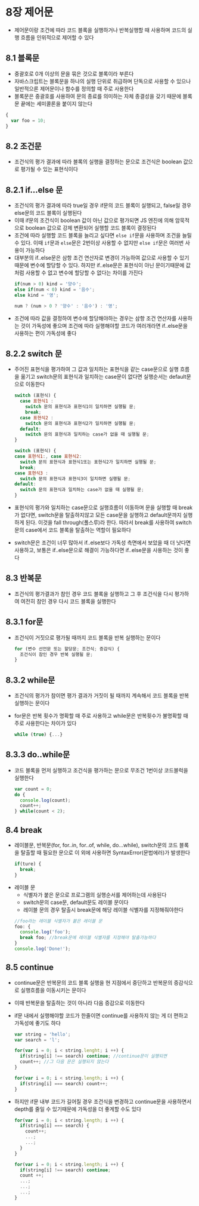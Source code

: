 # 8장 제어문

- 제어문이랑 조건에 따라 코드 블록을 실행하거나 반복실행할 때 사용하며 코드의 실행 흐름을 인위적으로 제어할 수 있다

## 8.1 블록문

- 중괄호로 0개 이상의 문을 묶은 것으로 블록이라 부른다
- 자바스크립트는 블록문을 하나의 실행 단위로 취급하며 단독으로 사용할 수 있으나 일반적으론 제어문이나 함수를 정의할 때 주로 사용한다
- 블록문은 중괄호를 사용하여 문의 종료를 의미하는 자체 종결성을 갖기 때문에 블록문 끝에는 세미콜론을 붙이지 않는다
```js
{
  var foo = 10;
}
```

## 8.2 조건문

- 조건식의 평가 결과에 따라 블록의 실행을 결정하는 문으로 조건식은 boolean 값으로 평가될 수 있는 표현식이다

## 8.2.1 if...else 문

- 조건식의 평가 결과에 따라 true일 경우 if문의 코드 블록이 실행되고, false일 경우 else문의 코드 블록이 실행된다
- 이때 if문의 조건식이 boolean 값이 아닌 값으로  평가되면 JS 엔진에 의해 암묵적으로 boolean 값으로 강제 변환되어 실행할 코드 블록이 결정된다
- 조건에 따라 실행할 코드 블록을 늘리고 싶다면 `else if`문을 사용하며 조건을 늘릴 수 있다. 이때 `if`문과 `else`문은 2번이상 사용할 수 없지만 `else if`문은 여러번 사용이 가능하다
- 대부분의 if..else문은 삼항 조건 연산자로 변경이 가능하여 값으로 사용할 수 있기 때문에 변수에 할당할 수 있다. 하지만 if..else문은 표현식이 아닌 문이기때문에 값처럼 사용할 수 없고 변수에 할당할 수 없다는 차이를 가진다
  ```js
  if(num > 0) kind = '양수';
  else if(num < 0) kind = '음수';
  else kind = '영';
  ```
  ```js
  num ? (num > 0 ? '양수' : '음수') : '영';
  ```
- 조건에 따라 값을 결정하여 변수에 할당해야하는 경우는 삼항 조건 연산자를 사용하는 것이 가독성에 좋으며 조건에 따라 실행해야할 코드가 여러개라면 if..else문을 사용하는 편이 가독성에 좋다


## 8.2.2 switch 문

- 주어진 표현식을 평가하여 그 값과 일치하는 표현식을 같는 case문으로 실행 흐름을 옮기고 switch문의 표현식과 일치하는 case문이 없다면 실행순서는 default문으로 이동한다
  ```js
  switch (표현식) {
    case 표현식1 :
      switch 문의 표현식과 표현식1이 일치하면 실행될 문;
      break;
    case 표현식2 :
      switch 문의 표현식과 표현식2가 일치하면 실행될 문;
    default:
      switch 문의 표현식과 일치하는 case가 없을 때 실행될 문;
  }
  ```

    ```js
  switch (표현식) {
    case 표현식1:, case 표현식2:
      switch 문의 표현식과 표현식1또는 표현식2가 일치하면 실행될 문;
      break;
    case 표현식3 :
      switch 문의 표현식과 표현식3이 일치하면 실행될 문;
    default:
      switch 문의 표현식과 일치하는 case가 없을 때 실행될 문;
  }
  ```
- 표현식의 평가와 일치하는 case문으로 실행흐름이 이동하며 문을 실행할 때 break가 없다면, switch문을 탈출하지않고 모든 case문을 실행하고 default문까지 실행하게 된다. 이것을 fall through(폴스루)라 한다. 따라서 break를 사용하여 switch문의 case에서 코드 블록을 탈출하는 역할이 필요하다
- switch문은 조건이 너무 많아서 if..else보다 가독성 측면에서 보았을 때 더 낫다면 사용하고, 보통은 if..else문으로 해결이 가능하다면 if..else문을 사용하는 것이 좋다


## 8.3 반복문

- 조건식의 평가결과가 참인 경우 코드 블록을 실행하고 그 후 조건식을 다시 평가하여 여전히 참인 경우 다시 코드 블록을 실행한다

## 8.3.1 for문

- 조건식이 거짓으로 평가될 때까지 코드 블록을 반복 실행하는 문이다

  ```js
  for (변수 선언문 또는 할당문; 조건식; 증감식) {
    조건식이 참인 경우 반복 실행될 문;
  }
  ```

## 8.3.2 while문

- 조건식의 평가가 참이면 평가 결과가 거짓이 될 때까지 계속해서 코드 블록을 반복 실행하는 문이다
- for문은 반복 횟수가 명확할 때 주로 사용하고 while문은 반복횟수가 불명확할 때 주로 사용한다는 차이가 있다

  ```js
  while (true) {...}
  ```

## 8.3.3 do..while문

- 코드 블록을 먼저 실행하고 조건식을 평가하는 문으로 무조건 1번이상 코드블럭을 실행한다
  ```js
  var count = 0;
  do {
    console.log(count);
    count++;
  } while(count < 2);
  ```

## 8.4 break

- 레이블문, 반복문(for, for..in, for..of, while, do...while), switch문의 코드 블록을 탈출할 때 필요한 문으로 이 외에 사용하면 SyntaxError(문법에러)가 발생한다
  ```js
  if(ture) {
    break;
  }
  ```
- 레이블 문
  - 식별자가 붙은 문으로 프로그램의 실행순서를 제어하는데 사용된다
  - switch문의 case문, default문도 레이블 문이다
  - 레이블 문의 경우 탈출시 break문에 해당 레이블 식별자를 지정해줘야한다
  ```js
  //foo라는 레이블 식별자가 붙은 레이블 문
  foo: {
    console.log('foo');
    break foo; //break문에 레이블 식별자를 지정해야 탈출가능하다
  }
  console.log('Done!');
  ```

## 8.5 continue

- continue문은 반복문의 코드 블록 실행을 현 지점에서 중단하고 반복문의 증감식으로 실행흐름을 이동시키는 문이다
- 이때 반복문을 탈출하는 것이 아니라 다음 증감으로 이동한다
- if문 내에서 실행해야할 코드가 한줄이면 continue를 사용하지 않는 게 더 편하고 가독성에 좋기도 하다
  ```js
  var string = 'hello';
  var search = 'l';

  for(var i = 0; i < string.lenght; i ++) {
    if(string[i] !== search) continue; //continue문이 실행되면
    count++; //그 다음 문은 실행되지 않는다
  }
  ```

  ```js
  for(var i = 0; i < string.length; i ++) {
    if(string[i] === search) count++;
  }
  ```

- 하지만 if문 내부 코드가 길어질 경우 조건식을 변경하고 continue문을 사용하면서 depth를 줄일 수 있기때문에 가독성을 더 좋게할 수도 있다

  ```js
  for(var i = 0; i < string.length; i ++) {
    if(string[i] === search) {
      count++;
      ...;
      ...;
    }
  }
  ```

  ```js
  for(var i = 0; i < string.length; i ++) {
    if(string[i] !== search) continue;
    count ++;
    ...;
    ...;
    ...;
  }
  ```